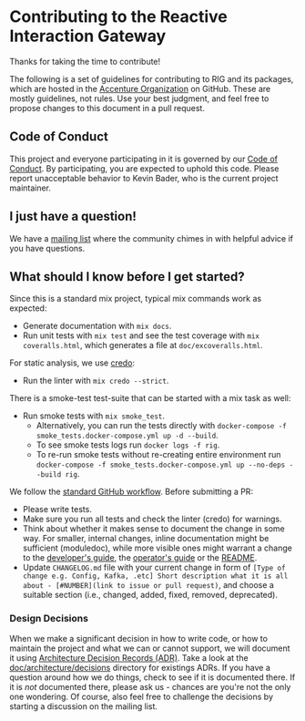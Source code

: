 # Contributing to the Reactive Interaction Gateway

Thanks for taking the time to contribute!

The following is a set of guidelines for contributing to RIG and its packages, which are hosted
in the [Accenture Organization](https://github.com/accenture) on GitHub. These are mostly
guidelines, not rules. Use your best judgment, and feel free to propose changes to this document
in a pull request.

## Code of Conduct

This project and everyone participating in it is governed by our
[Code of Conduct](CODE_OF_CONDUCT.md). By participating, you are expected to uphold this code.
Please report unacceptable behavior to Kevin Bader, who is the current project maintainer.

## I just have a question!

We have a [mailing list](https://groups.google.com/d/forum/reactive-interaction-gateway) where
the community chimes in with helpful advice if you have questions.

## What should I know before I get started?

Since this is a standard mix project, typical mix commands work as expected:

- Generate documentation with `mix docs`.
- Run unit tests with `mix test` and see the test coverage with
  `mix coveralls.html`, which generates a file at `doc/excoveralls.html`.

For static analysis, we use [credo](https://github.com/rrrene/credo):

- Run the linter with `mix credo --strict`.

There is a smoke-test test-suite that can be started with a mix task as well:

- Run smoke tests with `mix smoke_test`.
  - Alternatively, you can run the tests directly with `docker-compose -f smoke_tests.docker-compose.yml up -d --build`.
  - To see smoke tests logs run `docker logs -f rig`.
  - To re-run smoke tests without re-creating entire environment run `docker-compose -f smoke_tests.docker-compose.yml up --no-deps --build rig`.

We follow the [standard GitHub workflow](https://guides.github.com/introduction/flow/).
Before submitting a PR:

- Please write tests.
- Make sure you run all tests and check the linter (credo) for warnings.
- Think about whether it makes sense to document the change in some way. For smaller, internal changes, inline documentation might be sufficient (moduledoc), while more visible ones might warrant a change to the [developer's guide](guides/developer-guide.md), the [operator's guide](guides/operator-guide.md) or the [README](./README.md).
- Update `CHANGELOG.md` file with your current change in form of `[Type of change e.g. Config, Kafka, .etc] Short description what it is all about - [#NUMBER](link to issue or pull request)`, and choose a suitable section (i.e., changed, added, fixed, removed, deprecated).

### Design Decisions

When we make a significant decision in how to write code, or how to maintain the project and
what we can or cannot support, we will document it using
[Architecture Decision Records (ADR)](http://thinkrelevance.com/blog/2011/11/15/documenting-architecture-decisions).
Take a look at the [doc/architecture/decisions](doc/architecture/decisions/) directory for
existings ADRs. If you have a question around how we do things, check to see if it is documented
there. If it is *not* documented there, please ask us - chances are you're not the only one
wondering. Of course, also feel free to challenge the decisions by starting a discussion on the
mailing list.
